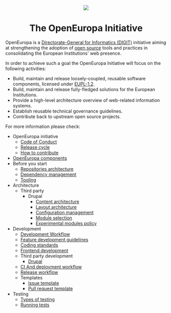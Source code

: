 <p align="center"><img src="./assets/logo.png"/></p>
<h1 align="center">The OpenEuropa Initiative</h1>

OpenEuropa is a [Directorate-General for Informatics (DIGIT)][1] initiative aiming at strengthening the adoption
of [open source][2] tools and practices in consolidating the European Institutions' web presence.

In order to achieve such a goal the OpenEuropa Initiative will focus on the following activities:

- Build, maintain and release loosely-coupled, reusable software components, licensed under [EUPL-1.2][3].
- Build, maintain and release fully-fledged solutions for the European Institutions.
- Provide a high-level architecture overview of web-related information systems.
- Establish reusable technical governance guidelines.
- Contribute back to upstream open source projects.

For more information please check:

* OpenEuropa initiative
  * [Code of Conduct](docs/initiative/code-of-conduct.md) 
  * [Release cycle](docs/initiative/release-cycle.md)
  * [How to contribute](docs/initiative/how-to-contribute.md)
* [OpenEuropa components](docs/openeuropa-components.md)  
* Before you start
  * [Repositories architecture](docs/starting/repository-architecture.md)
  * [Dependency management](docs/starting/dependency-management-and-patching.md)
  * [Tooling](docs/starting/tooling.md)
* Architecture
  * Third party
    * Drupal
      * [Content architecture](docs/architecture/third-party/drupal/content-architecture.md)
      * [Layout architecture](docs/architecture/third-party/drupal/layout-architecture.md)  
      * [Configuration management](docs/architecture/third-party/drupal/configuration-management.md)
      * [Module selection](docs/architecture/third-party/drupal/selecting-contributed-modules.md)
      * [Experimental modules policy](docs/architecture/third-party/drupal/experimental-module-policy.md)
* Development
  * [Development Workflow](docs/development/development-workflow.md)
  * [Feature development guidelines](docs/development/feature-development.md)
  * [Coding standards](docs/development/coding-standards.md)
  * [Frontend development](docs/development/frontend/index.md)
  * Third party development
    * [Drupal](docs/development/third-party/drupal/index.md)
  * [CI And deployment workflow](docs/development/ci-deployment-workflow.md)
  * [Release workflow](docs/development/release-workflow.md)
  * Templates
    * [Issue template](docs/templates/issue-template.md)
    * [Pull request template](docs/templates/pull-request-template.md)
* Testing
  * [Types of testing](docs/testing/types-of-testing.md)
  * [Running tests](docs/testing/runnning-tests.md)

[1]: https://ec.europa.eu/info/departments/informatics
[2]: https://opensource.org
[3]: https://joinup.ec.europa.eu/page/eupl-text-11-12
